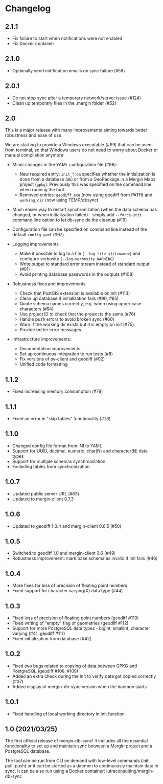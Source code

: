 # Changelog

## 2.1.1

- Fix failure to start when notifications were not enabled
- Fix Docker container

## 2.1.0

- Optionally send notification emails on sync failure (#56)

## 2.0.1

- Do not stop sync after a temporary network/server issue (#124)
- Clean up temporary files in the .mergin folder (#52)

## 2.0

This is a major release with many improvements aiming towards better robustness and ease of use.

We are starting to provide a Windows executable (#99) that can be used from terminal,
so that Windows users do not need to worry about Docker or manual compilation anymore!

- Minor changes in the YAML configuration file (#98):
  - New required entry: `init_from` specifies whether the initialization is done from a database (`db`)
    or from a GeoPackage in a Mergin Maps project (`gpkg`). Previously this was specified on the command
    line when running the tool.
  - Removed entries: `geodiff_exe` (now using geodiff from PATH) and `working_dir` (now using TEMP/dbsync)

- Much easier way to restart synchronization (when the data schema has changed, or when initialization failed) - simply
  add `--force-init` command line option to let db-sync do the cleanup (#16)

- Configuration file can be specified on command line instead of the default `config.yaml` (#97)

- Logging improvements
  - Make it possible to log to a file (`--log-file <filename>`) and configure verbosity (`--log-verbosity WARNING`)
  - Write output to standard error stream instead of standard output (#91)
  - Avoid printing database passwords in the outputs (#108)

- Robustness fixes and improvements
  - Check that PostGIS extension is available on init (#113)
  - Clean up database if initialization fails (#90, #95)
  - Quote schema names correctly, e.g. when using upper case characters (#54)
  - Use project ID to check that the project is the same (#76)
  - Handle push errors to avoid broken sync (#60)
  - Warn if the working dir exists but it is empty on init (#75)
  - Provide better error messages

- Infrastructure improvements:
  - Documentation improvements
  - Set up continuous integration to run tests (#8)
  - Fix versions of py-client and geodiff (#92)
  - Unified code formatting

## 1.1.2

- Fixed increasing memory consumption (#78)

## 1.1.1

- Fixed an error in "skip tables" functionality (#73)

## 1.1.0

- Changed config file format from INI to YAML
- Support for UUID, decimal, numeric, char(N) and character(N) data types
- Support for multiple schemas synchronization
- Excluding tables from synchronization

## 1.0.7

- Updated public server URL (#63)
- Updated to mergin-client 0.7.3

## 1.0.6

- Updated to geodiff 1.0.4 and mergin-client 0.6.5 (#50)

## 1.0.5

- Switched to geodiff 1.0 and mergin-client 0.6 (#49)
- Robustness improvement: mark base schema as invalid if init fails (#46)

## 1.0.4

- More fixes for loss of precision of floating point numbers
- Fixed support for character varying(X) data type (#44)

## 1.0.3

- Fixed loss of precision of floating point numbers (geodiff #110)
- Fixed writing of "empty" flag of geometries (geodiff #112)
- Support for more PostgreSQL data types - bigint, smallint, character varying (#41, geodiff #111)
- Fixed initialization from database (#42)

## 1.0.2

- Fixed two bugs related to copying of data between GPKG and PostgreSQL (geodiff #108, #109)
- Added an extra check during the init to verify data got copied correctly (#37)
- Added display of mergin-db-sync version when the daemon starts

## 1.0.1
 -  Fixed handling of local working directory in init function

## 1.0  (2021/03/25)

The first official release of mergin-db-sync! It includes all the essential functionality to set up and maintain
sync between a Mergin project and a PostgreSQL database.

The tool can be run from CLI on demand with low-level commands (init, pull, push) or it can be started as a daemon
to continuously maintain data in sync. It can be also run using a Docker container: lutraconsulting/mergin-db-sync
